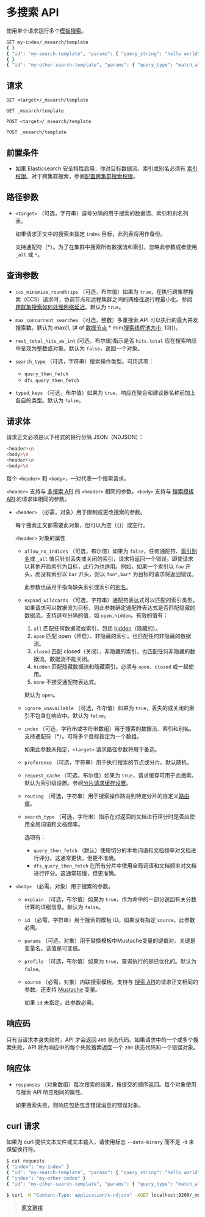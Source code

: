 # 多搜索 API

使用单个请求运行多个[模板搜索](/search_your_data/search_templates#运行多模板搜索)。

```bash
GET my-index/_msearch/template
{ }
{ "id": "my-search-template", "params": { "query_string": "hello world", "from": 0, "size": 10 }}
{ }
{ "id": "my-other-search-template", "params": { "query_type": "match_all" }}
```

## 请求

`GET <target>/_msearch/template`

`GET _msearch/template`

`POST <target>/_msearch/template`

`POST _msearch/template`

## 前置条件

- 如果 Elasticsearch 安全特性启用，你对目标数据流、索引或别名必须有 [索引权限](/secure_the_elastic_statck/user_authorization/security_privileges#索引权限)。对于跨集群搜索，参阅[配置跨集群搜索权限](/set_up_elasticsearch/remote_clusters/configure_roles_and_users_for_remote_clusters#配置跨集群搜索权限)。

## 路径参数

- `<target>`
  （可选，字符串）逗号分隔的用于搜索的数据流、索引和别名列表。

  如果请求正文中的搜索未指定 `index` 目标，此列表将用作备份。

  支持通配符（*）。为了在集群中搜索所有数据流和索引，忽略此参数或者使用 `_all` 或 `*`。

## 查询参数

- `ccs_minimize_roundtrips`
  （可选，布尔值）如果为 `true`，在执行跨集群搜索（CCS）请求时，协调节点和远程集群之间的网络往返行程最小化。参阅 [跨群集搜索如何处理网络延迟](/search_your_data/search_across_clusters#跨群集搜索如何处理网络延迟)。默认为 `true`。

- `max_concurrent_searches`
  （可选，整数）多重搜索 API 可以执行的最大并发搜索数。默认为 max(1, (# of [数据节点](/set_up_elasticsearch/configuring_elasticsearch/node#数据节点) * min([搜索线程池大小](/set_up_elasticsearch/configuring_elasticsearch/thread_pools), 10)))。

- `rest_total_hits_as_int`
  (可选，布尔值)指示是否 `hits.total` 应在搜索响应中呈现为整数或对象。默认为 `false`，返回一个对象。

- `search_type`
  （可选，字符串）搜索操作类型。可用选项：
  - `query_then_fetch`
  - `dfs_query_then_fetch`

- `typed_keys`
  （可选，布尔值）如果为 `true`，响应在聚合和建议器名称前加上各自的类型。默认为 `false`。

## 请求体

请求正文必须是以下格式的换行分隔 JSON（NDJSON）：

```bash
<header>\n
<body>\n
<header>\n
<body>\n
```

每个 `<header>` 和 `<body>`，一对代表一个搜索请求。

`<header>` 支持与 [多搜索 API](/rest_apis/search_apis/multi_search) 的 `<header>` 相同的参数。`<body>` 支持与 [搜索模板 API](/rest_apis/search_apis/search_template) 的请求体相同的参数。

- `<header>`
  （必需，对象）用于限制或更改搜索的参数。

  每个搜索正文都需要此对象，但可以为空（{}）或空行。

  `<header>` 对象的属性

  - `allow_no_indices`
    （可选，布尔值）如果为 `false`，任何通配符、[索引别名](/rest_apis/index_apis/bulk_index_alias)或 `_all` 值只针对丢失或关闭的索引，请求将返回一个错误。即使请求以其他开启索引为目标，此行为也适用。例如，如果一个索引以 `foo` 开头，而没有索引以 `bar` 开头，则以 `foo*,bar*` 为目标的请求将返回错误。

    此参数也适用于指向缺失索引或索引的[别名](/aliases)。

  - `expand_wildcards`
    （可选，字符串）通配符表达式可以匹配的索引类型。如果请求可以数据流为目标，则此参数确定通配符表达式是否匹配隐藏的数据流。支持逗号分隔的值，如 `open,hidden`。有效的值有：

    1. `all`
    匹配任何数据流或索引，包括 [hidden](/rest_apis/api_convention/multi_target_syntax#隐藏数据流和索引)（隐藏的）。
    2. `open`
    匹配 open（开启）、非隐藏的索引。也匹配任何非隐藏的数据流。
    3. `closed`
    匹配 closed（关闭）、非隐藏的索引。也匹配任何非隐藏的数据流。数据流不能关闭。
    4. `hidden`
    匹配隐藏数据流和隐藏索引。必须与 `open`、`closed` 或一起使用。
    5. `none`
    不接受通配符表达式。

    默认为 `open`。

  - `ignore_unavailable`
    （可选，布尔值）如果为 `true`，丢失的或关闭的索引不包含在响应中。默认为 `false`。

  - `index`
    （可选，字符串或字符串数组）用于搜索的数据流、索引和别名。支持通配符（*）。可将多个目标指定为一个数组。

    如果此参数未指定，`<target>` 请求路径参数将用于备选。

  - `preference`
    （可选，字符串）用于执行搜索的节点或分片。默认随机。

  - `request_cache`
    （可选，布尔值）如果为 `true`，请求缓存可用于此搜索。默认为索引级设置。参阅[分片请求缓存设置](/set_up_elasticsearch/configuring_elasticsearch/shard_request_cache_setttings)。

  - `routing`
    （可选，字符串）用于搜索操作路由到特定分片的自定义[路由值](/mapping/metadata_fields/_routing_field)。

  - `search_type`
    （可选，字符串）指示在对返回的文档进行评分时是否应使用全局词语和文档频率。

    选项有：

    - `query_then_fetch`
      （默认）使用切分的本地词语和文档频率对文档进行评分。这通常更快，但更不准确。
    - `dfs_query_then_fetch`
      在所有分片中使用全局词语和文档频率对文档进行评分。这通常较慢，但更准确。
  
- `<body>`
  （必需，对象）用于搜索的参数。

  - `explain`
    （可选，布尔值）如果为 `true`，作为命中的一部分返回有关分数计算的详细信息。默认为 `false`。

  - `id`
    （必需，字符串）用于搜索的模板 ID。如果没有指定 `source`，此参数必需。

  - `params`
    （可选，对象）用于替换模板中Mustache变量的键值对。关键是变量名。该值是可变值。

  - `profile`
    （可选，布尔值）如果为 `true`，查询执行的是已优化的。默认为 `false`。

  - `source`
    （必需，对象）内联搜索模板。支持与 [搜索 API](/rest_apis/search_apis/search)的请求正文相同的参数。还支持 [Mustache](https://mustache.github.io/) 变量。

    如果 `id` 未指定，此参数必需。

## 响应码

只有当请求本身失败时，API 才会返回 `400` 状态代码。如果请求中的一个或多个搜索失败，API 将为响应中的每个失败搜索返回一个 `200` 状态代码和一个错误对象。

## 响应体

- `responses`
  （对象数组）每次搜索的结果，按提交的顺序返回。每个对象使用与搜索 API 响应相同的属性。

  如果搜索失败，则响应包括包含错误消息的错误对象。

## curl 请求

如果为 curl 提供文本文件或文本输入，请使用标志 `--data-binary` 而不是 `-d` 来保留换行符。

```bash
$ cat requests
{ "index": "my-index" }
{ "id": "my-search-template", "params": { "query_string": "hello world", "from": 0, "size": 10 }}
{ "index": "my-other-index" }
{ "id": "my-other-search-template", "params": { "query_type": "match_all" }}

$ curl -H "Content-Type: application/x-ndjson" -XGET localhost:9200/_msearch/template --data-binary "@requests"; echo
```

> [原文链接](https://www.elastic.co/guide/en/elasticsearch/reference/current/multi-search-template.html)
